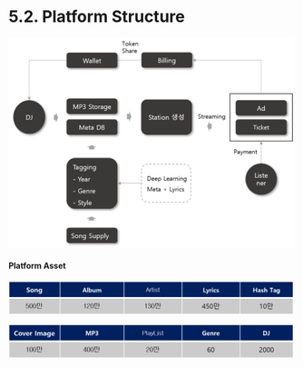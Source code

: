 # 5.2. Platform Structure

![](../.gitbook/assets/그림11.png)



#### Platform Asset

![](../.gitbook/assets/image.png)

![](<../.gitbook/assets/image (2).png>)
